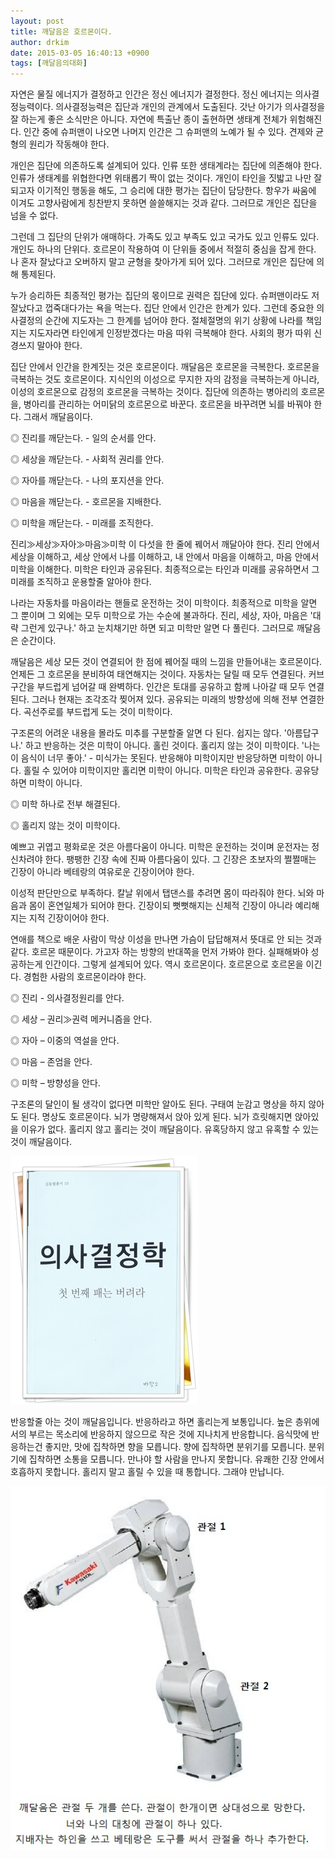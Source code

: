 ```yaml
---
layout: post
title: 깨달음은 호르몬이다.
author: drkim
date: 2015-03-05 16:40:13 +0900
tags: [깨달음의대화]
---
```

  


자연은 물질 에너지가 결정하고 인간은 정신 에너지가 결정한다. 정신 에너지는 의사결정능력이다. 의사결정능력은 집단과 개인의 관계에서 도출된다. 갓난 아기가 의사결정을 잘 하는게 좋은 소식만은 아니다. 자연에 특출난 종이 출현하면 생태계 전체가 위험해진다. 인간 중에 슈퍼맨이 나오면 나머지 인간은 그 슈퍼맨의 노예가 될 수 있다. 견제와 균형의 원리가 작동해야 한다. 

  


개인은 집단에 의존하도록 설계되어 있다. 인류 또한 생태계라는 집단에 의존해야 한다. 인류가 생태계를 위협한다면 위태롭기 짝이 없는 것이다. 개인이 타인을 짓밟고 나만 잘되고자 이기적인 행동을 해도, 그 승리에 대한 평가는 집단이 담당한다. 항우가 싸움에 이겨도 고향사람에게 칭찬받지 못하면 쓸쓸해지는 것과 같다. 그러므로 개인은 집단을 넘을 수 없다. 

  


그런데 그 집단의 단위가 애매하다. 가족도 있고 부족도 있고 국가도 있고 인류도 있다. 개인도 하나의 단위다. 호르몬이 작용하여 이 단위들 중에서 적절히 중심을 잡게 한다. 나 혼자 잘났다고 오버하지 말고 균형을 찾아가게 되어 있다. 그러므로 개인은 집단에 의해 통제된다. 

  


누가 승리하든 최종적인 평가는 집단의 몫이므로 권력은 집단에 있다. 슈퍼맨이라도 저잘났다고 껍죽대다가는 욕을 먹는다. 집단 안에서 인간은 한계가 있다. 그런데 중요한 의사결정의 순간에 지도자는 그 한계를 넘어야 한다. 절체절명의 위기 상황에 나라를 책임지는 지도자라면 타인에게 인정받겠다는 마음 따위 극복해야 한다. 사회의 평가 따위 신경쓰지 말아야 한다.

  


집단 안에서 인간을 한계짓는 것은 호르몬이다. 깨달음은 호르몬을 극복한다. 호르몬을 극복하는 것도 호르몬이다. 지식인의 이성으로 무지한 자의 감정을 극복하는게 아니라, 이성의 호르몬으로 감정의 호르몬을 극복하는 것이다. 집단에 의존하는 병아리의 호르몬을, 병아리를 관리하는 어미닭의 호르몬으로 바꾼다. 호르몬을 바꾸려면 뇌를 바꿔야 한다. 그래서 깨달음이다. 

  


◎ 진리를 깨닫는다. - 일의 순서를 안다.   
      
◎ 세상을 깨닫는다. - 사회적 권리를 안다.   
      
◎ 자아를 깨닫는다. - 나의 포지션을 안다.   
      
◎ 마음을 깨닫는다. - 호르몬을 지배한다.   
      
◎ 미학을 깨닫는다. - 미래를 조직한다. 

  


진리≫세상≫자아≫마음≫미학 이 다섯을 한 줄에 꿰어서 깨달아야 한다. 진리 안에서 세상을 이해하고, 세상 안에서 나를 이해하고, 내 안에서 마음을 이해하고, 마음 안에서 미학을 이해한다. 미학은 타인과 공유된다. 최종적으로는 타인과 미래를 공유하면서 그 미래를 조직하고 운용할줄 알아야 한다. 

  


나라는 자동차를 마음이라는 핸들로 운전하는 것이 미학이다. 최종적으로 미학을 알면 그 뿐이며 그 외에는 모두 미학으로 가는 수순에 불과하다. 진리, 세상, 자아, 마음은 '대략 그런게 있구나.' 하고 눈치채기만 하면 되고 미학만 알면 다 풀린다. 그러므로 깨달음은 순간이다. 

  


깨달음은 세상 모든 것이 연결되어 한 점에 꿰어질 때의 느낌을 만들어내는 호르몬이다. 언제든 그 호르몬을 분비하여 태연해지는 것이다. 자동차는 달릴 때 모두 연결된다. 커브구간을 부드럽게 넘어갈 때 완벽하다. 인간은 토대를 공유하고 함께 나아갈 때 모두 연결된다. 그러나 현재는 조각조각 찢어져 있다. 공유되는 미래의 방향성에 의해 전부 연결한다. 곡선주로를 부드럽게 도는 것이 미학이다.

  


구조론의 어려운 내용을 몰라도 미추를 구분할줄 알면 다 된다. 쉽지는 않다. '아름답구나.' 하고 반응하는 것은 미학이 아니다. 홀린 것이다. 홀리지 않는 것이 미학이다. '나는 이 음식이 너무 좋아.' - 미식가는 못된다. 반응해야 미학이지만 반응당하면 미학이 아니다. 홀릴 수 있어야 미학이지만 홀리면 미학이 아니다. 미학은 타인과 공유한다. 공유당하면 미학이 아니다. 

  


◎ 미학 하나로 전부 해결된다.   
      
◎ 홀리지 않는 것이 미학이다. 

  


예쁘고 귀엽고 평화로운 것은 아름다움이 아니다. 미학은 운전하는 것이며 운전자는 정신차려야 한다. 팽팽한 긴장 속에 진짜 아름다움이 있다. 그 긴장은 초보자의 쩔쩔매는 긴장이 아니라 베테랑의 여유로운 긴장이어야 한다. 

  


이성적 판단만으로 부족하다. 칼날 위에서 탭댄스를 추려면 몸이 따라줘야 한다. 뇌와 마음과 몸이 혼연일체가 되어야 한다. 긴장이되 뻣뻣해지는 신체적 긴장이 아니라 예리해지는 지적 긴장이어야 한다. 

  


연애를 책으로 배운 사람이 막상 이성을 만나면 가슴이 답답해져서 뜻대로 안 되는 것과 같다. 호르몬 때문이다. 가고자 하는 방향의 반대쪽을 먼저 가봐야 한다. 실패해봐야 성공하는게 인간이다. 그렇게 설계되어 있다. 역시 호르몬이다. 호르몬으로 호르몬을 이긴다. 경험한 사람의 호르몬이라야 한다. 

  


◎ 진리 - 의사결정원리를 안다.   
      
◎ 세상 – 권리≫권력 메커니즘을 안다.   
      
◎ 자아 – 이중의 역설을 안다.   
      
◎ 마음 – 존엄을 안다.   
      
◎ 미학 – 방향성을 안다. 

  


구조론의 달인이 될 생각이 없다면 미학만 알아도 된다. 구태여 눈감고 명상을 하지 않아도 된다. 명상도 호르몬이다. 뇌가 명량해져서 앉아 있게 된다. 뇌가 흐릿해지면 앉아있을 이유가 없다. 홀리지 않고 홀리는 것이 깨달음이다. 유혹당하지 않고 유혹할 수 있는 것이 깨달음이다. 

  



 
![](/files/attach/images/198/890/570/111.JPG) 

  


반응할줄 아는 것이 깨달음입니다. 반응하라고 하면 홀리는게 보통입니다. 높은 층위에서의 부르는 목소리에 반응하지 않으므로 작은 것에 지나치게 반응합니다. 음식맛에 반응하는건 좋지만, 맛에 집착하면 향을 모릅니다. 향에 집착하면 분위기를 모릅니다. 분위기에 집착하면 소통을 모릅니다. 만나야 할 사람을 만나지 못합니다. 유쾌한 긴장 안에서 호흡하지 못합니다. 홀리지 말고 홀릴 수 있을 때 통합니다. 그래야 만납니다.

  



![](/files/attach/images/198/890/570/1.jpg)